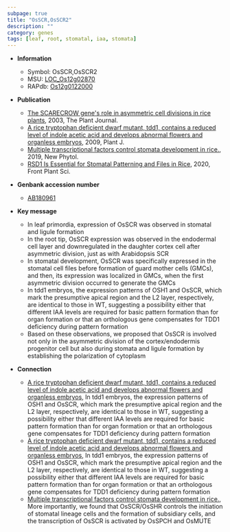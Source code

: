 ```yaml
---
subpage: true
title: "OsSCR,OsSCR2"
description: ""
category: genes
tags: [leaf, root, stomatal, iaa, stomata]
---
```


* **Information**  
    + Symbol: OsSCR,OsSCR2  
    + MSU: [LOC_Os12g02870](http://rice.plantbiology.msu.edu/cgi-bin/ORF_infopage.cgi?orf=LOC_Os12g02870)  
    + RAPdb: [Os12g0122000](http://rapdb.dna.affrc.go.jp/viewer/gbrowse_details/irgsp1?name=Os12g0122000)  

* **Publication**  
    + [The SCARECROW gene's role in asymmetric cell divisions in rice plants](http://www.ncbi.nlm.nih.gov/pubmed?term=The+SCARECROW+gene's+role+in+asymmetric+cell+divisions+in+rice+plants%5BTitle%5D), 2003, The Plant Journal.
    + [A rice tryptophan deficient dwarf mutant, tdd1, contains a reduced level of indole acetic acid and develops abnormal flowers and organless embryos](http://www.ncbi.nlm.nih.gov/pubmed?term=A+rice+tryptophan+deficient+dwarf+mutant,+tdd1,+contains+a+reduced+level+of+indole+acetic+acid+and+develops+abnormal+flowers+and+organless+embryos%5BTitle%5D), 2009, Plant J.
    + [Multiple transcriptional factors control stomata development in rice.](http://www.ncbi.nlm.nih.gov/pubmed?term=Multiple+transcriptional+factors+control+stomata+development+in+rice.%5BTitle%5D), 2019, New Phytol.
    + [RSD1 Is Essential for Stomatal Patterning and Files in Rice](http://www.ncbi.nlm.nih.gov/pubmed?term=RSD1+Is+Essential+for+Stomatal+Patterning+and+Files+in+Rice%5BTitle%5D), 2020, Front Plant Sci.

* **Genbank accession number**  
    + [AB180961](http://www.ncbi.nlm.nih.gov/nuccore/AB180961)

* **Key message**  
    + In leaf primordia, expression of OsSCR was observed in stomatal and ligule formation
    + In the root tip, OsSCR expression was observed in the endodermal cell layer and downregulated in the daughter cortex cell after asymmetric division, just as with Arabidopsis SCR
    + In stomatal development, OsSCR was specifically expressed in the stomatal cell files before formation of guard mother cells (GMCs), and then, its expression was localized in GMCs, when the first asymmetric division occurred to generate the GMCs
    + In tdd1 embryos, the expression patterns of OSH1 and OsSCR, which mark the presumptive apical region and the L2 layer, respectively, are identical to those in WT, suggesting a possibility either that different IAA levels are required for basic pattern formation than for organ formation or that an orthologous gene compensates for TDD1 deficiency during pattern formation
    + Based on these observations, we proposed that OsSCR is involved not only in the asymmetric division of the cortex/endodermis progenitor cell but also during stomata and ligule formation by establishing the polarization of cytoplasm

* **Connection**  
    + [A rice tryptophan deficient dwarf mutant, tdd1, contains a reduced level of indole acetic acid and develops abnormal flowers and organless embryos](http://www.ncbi.nlm.nih.gov/pubmed?term=A+rice+tryptophan+deficient+dwarf+mutant,+tdd1,+contains+a+reduced+level+of+indole+acetic+acid+and+develops+abnormal+flowers+and+organless+embryos%5BTitle%5D), In tdd1 embryos, the expression patterns of OSH1 and OsSCR, which mark the presumptive apical region and the L2 layer, respectively, are identical to those in WT, suggesting a possibility either that different IAA levels are required for basic pattern formation than for organ formation or that an orthologous gene compensates for TDD1 deficiency during pattern formation
    + [A rice tryptophan deficient dwarf mutant, tdd1, contains a reduced level of indole acetic acid and develops abnormal flowers and organless embryos](http://www.ncbi.nlm.nih.gov/pubmed?term=A+rice+tryptophan+deficient+dwarf+mutant,+tdd1,+contains+a+reduced+level+of+indole+acetic+acid+and+develops+abnormal+flowers+and+organless+embryos%5BTitle%5D), In tdd1 embryos, the expression patterns of OSH1 and OsSCR, which mark the presumptive apical region and the L2 layer, respectively, are identical to those in WT, suggesting a possibility either that different IAA levels are required for basic pattern formation than for organ formation or that an orthologous gene compensates for TDD1 deficiency during pattern formation
    + [Multiple transcriptional factors control stomata development in rice.](http://www.ncbi.nlm.nih.gov/pubmed?term=Multiple+transcriptional+factors+control+stomata+development+in+rice.%5BTitle%5D),  More importantly, we found that OsSCR/OsSHR controls the initiation of stomatal lineage cells and the formation of subsidiary cells, and the transcription of OsSCR is activated by OsSPCH and OsMUTE




